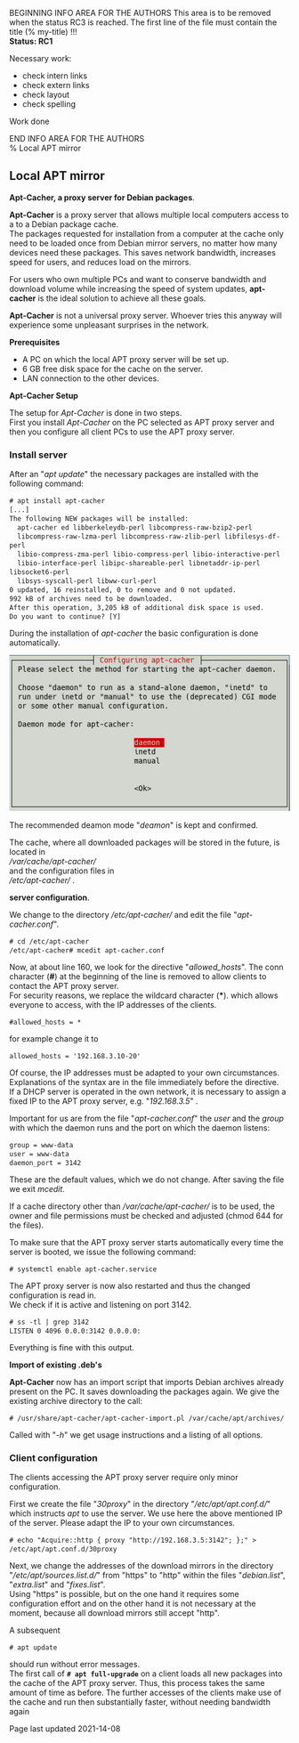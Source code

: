 BEGINNING   INFO AREA FOR THE AUTHORS
This area is to be removed when the status RC3 is reached. The first line of the file must contain the title (% my-title) !!!  
**Status: RC1**

Necessary work:

+ check intern links  
+ check extern links  
+ check layout  
+ check spelling  

Work done


END   INFO AREA FOR THE AUTHORS  
% Local APT mirror

## Local APT mirror

**Apt-Cacher, a proxy server for Debian packages**.

**Apt-Cacher** is a proxy server that allows multiple local computers access to a
to a Debian package cache.  
The packages requested for installation from a computer at the cache only need to be loaded once from Debian mirror servers, no matter how many devices need these packages. This saves network bandwidth, increases speed for users, and reduces load on the mirrors.

For users who own multiple PCs and want to conserve bandwidth and download volume while increasing the speed of system updates, **apt-cacher** is the ideal solution to achieve all these goals.

**Apt-Cacher** is not a universal proxy server. Whoever tries this anyway will experience some unpleasant surprises in the network.

**Prerequisites**

+ A PC on which the local APT proxy server will be set up.
+ 6 GB free disk space for the cache on the server.
+ LAN connection to the other devices.

**Apt-Cacher Setup**

The setup for *Apt-Cacher* is done in two steps.  
First you install *Apt-Cacher* on the PC selected as APT proxy server and then you configure all client PCs to use the APT proxy server.

### Install server

After an "*apt update*" the necessary packages are installed with the following command:

~~~
# apt install apt-cacher
[...]
The following NEW packages will be installed:
  apt-cacher ed libberkeleydb-perl libcompress-raw-bzip2-perl
  libcompress-raw-lzma-perl libcompress-raw-zlib-perl libfilesys-df-perl
  libio-compress-zma-perl libio-compress-perl libio-interactive-perl
  libio-interface-perl libipc-shareable-perl libnetaddr-ip-perl libsocket6-perl
  libsys-syscall-perl libww-curl-perl
0 updated, 16 reinstalled, 0 to remove and 0 not updated.
992 kB of archives need to be downloaded.
After this operation, 3,205 kB of additional disk space is used.
Do you want to continue? [Y]
~~~

During the installation of *apt-cacher* the basic configuration is done automatically.

![Configuration of apt-cacher](./images/apt-localmirror/apt-cacher-config.png)

The recommended deamon mode "*deamon*" is kept and confirmed.

The cache, where all downloaded packages will be stored in the future, is located in  
*/var/cache/apt-cacher/*  
and the configuration files in  
*/etc/apt-cacher/* .

**server configuration**.

We change to the directory */etc/apt-cacher/* and edit the file "*apt-cacher.conf*".

~~~
# cd /etc/apt-cacher
/etc/apt-cacher# mcedit apt-cacher.conf
~~~

Now, at about line 160, we look for the directive "*allowed_hosts*". The conn character (**#**) at the beginning of the line is removed to allow clients to contact the APT proxy server.  
For security reasons, we replace the wildcard character (**\***). which allows everyone to access, with the IP addresses of the clients.

~~~
#allowed_hosts = *
~~~

for example change it to

~~~
allowed_hosts = '192.168.3.10-20'
~~~

Of course, the IP addresses must be adapted to your own circumstances. Explanations of the syntax are in the file immediately before the directive.  
If a DHCP server is operated in the own network, it is necessary to assign a fixed IP to the APT proxy server, e.g. "*192.168.3.5*" .

Important for us are from the file "*apt-cacher.conf*" the *user* and the *group* with which the daemon runs and the port on which the daemon listens:

~~~
group = www-data
user = www-data
daemon_port = 3142
~~~

These are the default values, which we do not change. After saving the file we exit *mcedit*.

If a cache directory other than */var/cache/apt-cacher/* is to be used, the owner and file permissions must be checked and adjusted (chmod 644 for the files).

To make sure that the APT proxy server starts automatically every time the server is booted, we issue the following command:

~~~
# systemctl enable apt-cacher.service
~~~

The APT proxy server is now also restarted and thus the changed configuration is read in.  
We check if it is active and listening on port 3142.

~~~
# ss -tl | grep 3142
LISTEN 0 4096 0.0.0:3142 0.0.0.0:
~~~

Everything is fine with this output.

**Import of existing .deb's**

**Apt-Cacher** now has an import script that imports Debian archives already present on the PC. It saves downloading the packages again. We give the existing archive directory to the call:

~~~
# /usr/share/apt-cacher/apt-cacher-import.pl /var/cache/apt/archives/
~~~

Called with "*-h*" we get usage instructions and a listing of all options.

### Client configuration

The clients accessing the APT proxy server require only minor configuration.

First we create the file "*30proxy*" in the directory "*/etc/apt/apt.conf.d/*" which instructs *apt* to use the server. We use here the above mentioned IP of the server. Please adapt the IP to your own circumstances.

~~~
# echo "Acquire::http { proxy "http://192.168.3.5:3142"; };" > /etc/apt/apt.conf.d/30proxy
~~~

Next, we change the addresses of the download mirrors in the directory "*/etc/apt/sources.list.d/*" from "https" to "http" within the files "*debian.list*", "*extra.list*" and "*fixes.list*".  
Using "https" is possible, but on the one hand it requires some configuration effort and on the other hand it is not necessary at the moment, because all download mirrors still accept "http".

A subsequent

~~~
# apt update
~~~

should run without error messages.  
The first call of **`# apt full-upgrade`** on a client loads all new packages into the cache of the APT proxy server. Thus, this process takes the same amount of time as before. The further accesses of the clients make use of the cache and run then substantially faster, without needing bandwidth again

<div id="rev">Page last updated 2021-14-08</div>
